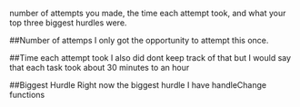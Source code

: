 number of attempts you made, the time each attempt took, and what your top three biggest hurdles were.

##Number of attemps 
I only got the opportunity to attempt this once. 

##Time each attempt took 
I also did dont keep track of that but I would say that each task took about 30 minutes to an hour 

##Biggest Hurdle 
Right now the biggest hurdle I have handleChange functions